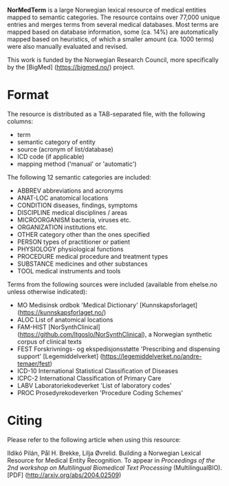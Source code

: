 
**NorMedTerm** is a large Norwegian lexical resource of medical entities mapped to semantic categories. The resource contains over 77,000 unique entries and merges terms from several medical databases. Most terms are mapped based on database information, some (ca. 14%) are automatically mapped based on heuristics, of which a smaller amount (ca. 1000 terms) were also manually evaluated and revised. 

This work is funded by the Norwegian Research Council, more specifically by the [BigMed] (https://bigmed.no/) project.

# Format

The resource is distributed as a TAB-separated file, with the following columns:
- term
- semantic category of entity
- source (acronym of list/database)
- ICD code (if applicable)
- mapping method ('manual' or 'automatic')

The following 12 semantic categories are included:

- ABBREV        abbreviations and acronyms
- ANAT-LOC	    anatomical locations
- CONDITION	    diseases, findings, symptoms 
- DISCIPLINE	  medical disciplines / areas
- MICROORGANISM bacteria, viruses etc.
- ORGANIZATION	institutions etc.
- OTHER		      category other than the ones specified
- PERSON 	      types of practitioner or patient
- PHYSIOLOGY 	  physiological functions
- PROCEDURE 	  medical procedure and treatment types
- SUBSTANCE 	  medicines and other substances
- TOOL 		      medical instruments and tools

Terms from the following sources were included (available from ehelse.no unless otherwise indicated):
- MO 		    Medisinsk ordbok 'Medical Dictionary' [Kunnskapsforlaget] (https://kunnskapsforlaget.no/)
- ALOC		  List of anatomical locations
- FAM-HIST 	[NorSynthClinical] (https://github.com/ltgoslo/NorSynthClinical), a Norwegian synthetic corpus of clinical texts
- FEST      Forskrivnings- og ekspedisjonsstøtte 'Prescribing and dispensing support' [Legemiddelverket] (https://legemiddelverket.no/andre-temaer/fest)
- ICD-10 	  International Statistical Classification of Diseases
- ICPC-2 	  International Classification of Primary Care
- LABV 		  Laboratoriekodeverket 'List of laboratory codes'
- PROC 		  Prosedyrekodeverken 'Procedure Coding Schemes'

# Citing

Please refer to the following article when using this resource:

Ildikó Pilán, Pål H. Brekke, Lilja Øvrelid. Building a Norwegian Lexical Resource for Medical Entity Recognition. To appear in *Proceedings of the 2nd workshop on Multilingual Biomedical Text Processing* (MultilingualBIO). [PDF] (http://arxiv.org/abs/2004.02509)
 
